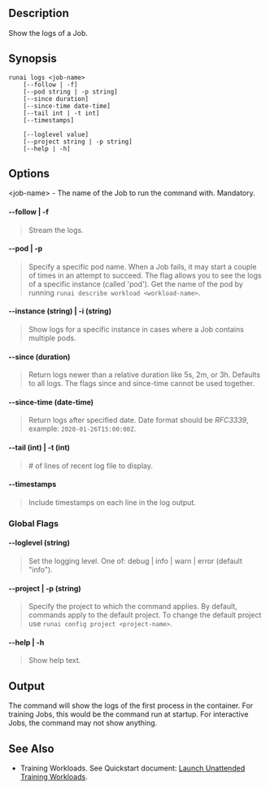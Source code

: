 ## Description

Show the logs of a Job.

## Synopsis

``` shell
runai logs <job-name> 
    [--follow | -f] 
    [--pod string | -p string] 
    [--since duration] 
    [--since-time date-time] 
    [--tail int | -t int] 
    [--timestamps]  
    
    [--loglevel value] 
    [--project string | -p string] 
    [--help | -h]
```

## Options

<job-name\> - The name of the Job to run the command with. Mandatory.


#### --follow | -f
>  Stream the logs.

#### --pod | -p
>  Specify a specific pod name. When a Job fails, it may start a couple of times in an attempt to succeed. The flag allows you to see the logs of a specific instance (called 'pod'). Get the name of the pod by running `runai describe workload <workload-name>`.

#### --instance (string) | -i (string)
>  Show logs for a specific instance in cases where a Job contains multiple pods.

#### --since (duration)
>  Return logs newer than a relative duration like 5s, 2m, or 3h. Defaults to all logs. The flags since and since-time cannot be used together.

#### --since-time (date-time)
>  Return logs after specified date. Date format should be _RFC3339_, example: `2020-01-26T15:00:00Z`.

#### --tail (int) | -t (int)
>  \# of lines of recent log file to display.

#### --timestamps
>  Include timestamps on each line in the log output.

### Global Flags

#### --loglevel (string)
>  Set the logging level. One of: debug | info | warn | error (default "info").

#### --project | -p (string)
>  Specify the project to which the command applies. By default, commands apply to the default project. To change the default project use ``runai config project <project-name>``.

#### --help | -h
>  Show help text.

## Output

The command will show the logs of the first process in the container. For training Jobs, this would be the command run at startup. For interactive Jobs, the command may not show anything.

## See Also

*   Training Workloads. See Quickstart document:  [Launch Unattended Training Workloads](../Walkthroughs/walkthrough-train.md).

